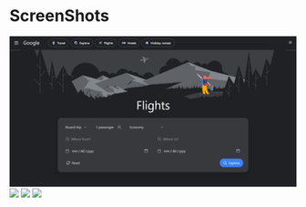 <h1>ScreenShots</h1> 
<img src="Screenshot 2025-02-07 at 11-36-37 Google Flights.png" />
<img src="screenshots/Screenshot2.png" />
<img src="screenshots/Screenshot3.png" />
<img src="screenshots/Screenshot4.png" />

